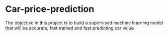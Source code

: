 # Car-price-prediction
The objective in this project is to build a supervised machine learning model that will be accurate, fast trained and fast predicting car value

